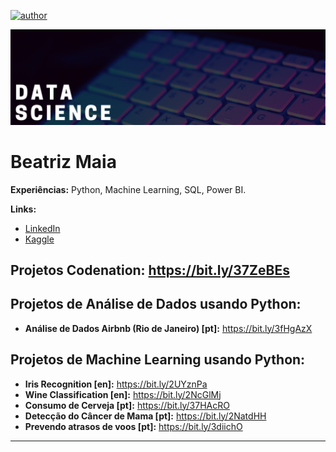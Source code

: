 [![author](https://img.shields.io/badge/author-beatrizmaiads-red.svg)](https://www.linkedin.com/in/beatrizmaiads/)

<p align="center">
  <img src="banner.png" >
</p>

# Beatriz Maia

**Experiências:** Python, Machine Learning, SQL, Power BI.

**Links:**
* [LinkedIn](https://www.linkedin.com/in/beatrizmaiads/)
* [Kaggle](https://www.kaggle.com/beatrizmaia)

## Projetos Codenation: https://bit.ly/37ZeBEs

## Projetos de Análise de Dados usando Python:

* **Análise de Dados Airbnb (Rio de Janeiro) [pt]:** https://bit.ly/3fHgAzX

## Projetos de Machine Learning usando Python:

* **Iris Recognition [en]:** https://bit.ly/2UYznPa
* **Wine Classification [en]:** https://bit.ly/2NcGlMj
* **Consumo de Cerveja [pt]:** https://bit.ly/37HAcRO
* **Detecção do Câncer de Mama [pt]:** https://bit.ly/2NatdHH
* **Prevendo atrasos de voos [pt]:** https://bit.ly/3diichO
---




